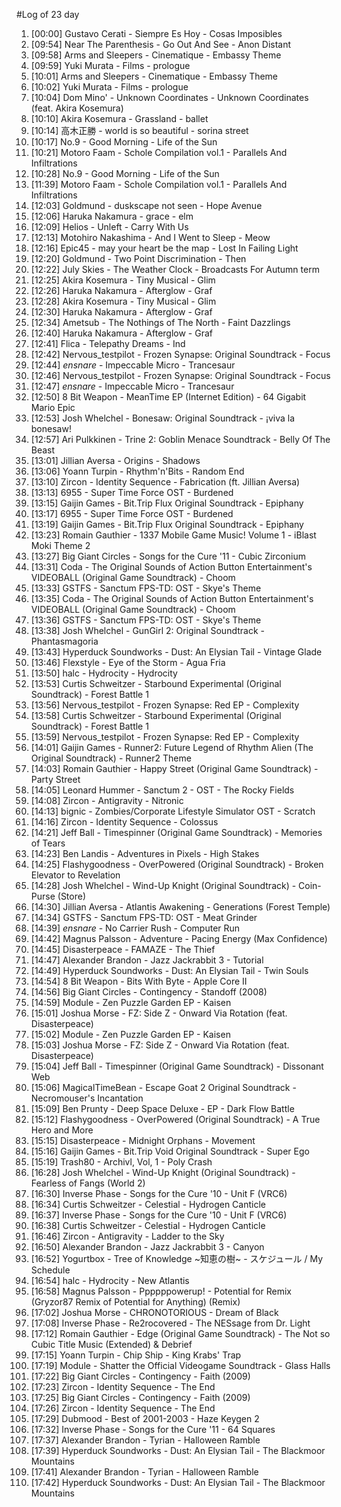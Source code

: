 #Log of 23 day

1. [00:00] Gustavo Cerati - Siempre Es Hoy - Cosas Imposibles
1. [09:54] Near The Parenthesis - Go Out And See - Anon Distant
1. [09:58] Arms and Sleepers - Cinematique - Embassy Theme
1. [09:59] Yuki Murata - Films - prologue
1. [10:01] Arms and Sleepers - Cinematique - Embassy Theme
1. [10:02] Yuki Murata - Films - prologue
1. [10:04] Dom Mino' - Unknown Coordinates - Unknown Coordinates (feat. Akira Kosemura)
1. [10:10] Akira Kosemura - Grassland - ballet
1. [10:14] 高木正勝 - world is so beautiful - sorina street
1. [10:17] No.9 - Good Morning - Life of the Sun
1. [10:21] Motoro Faam - Schole Compilation vol.1 - Parallels And Infiltrations
1. [10:28] No.9 - Good Morning - Life of the Sun
1. [11:39] Motoro Faam - Schole Compilation vol.1 - Parallels And Infiltrations
1. [12:03] Goldmund - duskscape not seen - Hope Avenue
1. [12:06] Haruka Nakamura - grace - elm
1. [12:09] Helios - Unleft - Carry With Us
1. [12:13] Motohiro Nakashima - And I Went to Sleep - Meow
1. [12:16] Epic45 - may your heart be the map - Lost In Failing Light
1. [12:20] Goldmund - Two Point Discrimination - Then
1. [12:22] July Skies - The Weather Clock - Broadcasts For Autumn term
1. [12:25] Akira Kosemura - Tiny Musical - Glim
1. [12:26] Haruka Nakamura - Afterglow - Graf
1. [12:28] Akira Kosemura - Tiny Musical - Glim
1. [12:30] Haruka Nakamura - Afterglow - Graf
1. [12:34] Ametsub - The Nothings of The North - Faint Dazzlings
1. [12:40] Haruka Nakamura - Afterglow - Graf
1. [12:41] Flica - Telepathy Dreams - Ind
1. [12:42] Nervous_testpilot - Frozen Synapse: Original Soundtrack - Focus
1. [12:44] _ensnare_ - Impeccable Micro - Trancesaur
1. [12:46] Nervous_testpilot - Frozen Synapse: Original Soundtrack - Focus
1. [12:47] _ensnare_ - Impeccable Micro - Trancesaur
1. [12:50] 8 Bit Weapon - MeanTime EP (Internet Edition) - 64 Gigabit Mario Epic
1. [12:53] Josh Whelchel - Bonesaw: Original Soundtrack - ¡viva la bonesaw!
1. [12:57] Ari Pulkkinen - Trine 2: Goblin Menace Soundtrack - Belly Of The Beast
1. [13:01] Jillian Aversa - Origins - Shadows
1. [13:06] Yoann Turpin - Rhythm'n'Bits - Random End
1. [13:10] Zircon - Identity Sequence - Fabrication (ft. Jillian Aversa)
1. [13:13] 6955 - Super Time Force OST - Burdened
1. [13:15] Gaijin Games - Bit.Trip Flux Original Soundtrack - Epiphany
1. [13:17] 6955 - Super Time Force OST - Burdened
1. [13:19] Gaijin Games - Bit.Trip Flux Original Soundtrack - Epiphany
1. [13:23] Romain Gauthier - 1337 Mobile Game Music! Volume 1 - iBlast Moki Theme 2
1. [13:27] Big Giant Circles - Songs for the Cure '11 - Cubic Zirconium
1. [13:31] Coda - The Original Sounds of Action Button Entertainment's VIDEOBALL (Original Game Soundtrack) - Choom
1. [13:33] GSTFS - Sanctum FPS-TD: OST - Skye's Theme
1. [13:35] Coda - The Original Sounds of Action Button Entertainment's VIDEOBALL (Original Game Soundtrack) - Choom
1. [13:36] GSTFS - Sanctum FPS-TD: OST - Skye's Theme
1. [13:38] Josh Whelchel - GunGirl 2: Original Soundtrack - Phantasmagoria
1. [13:43] Hyperduck Soundworks - Dust: An Elysian Tail - Vintage Glade
1. [13:46] Flexstyle - Eye of the Storm - Agua Fria
1. [13:50] halc - Hydrocity - Hydrocity
1. [13:53] Curtis Schweitzer - Starbound Experimental (Original Soundtrack) - Forest Battle 1
1. [13:56] Nervous_testpilot - Frozen Synapse: Red EP - Complexity
1. [13:58] Curtis Schweitzer - Starbound Experimental (Original Soundtrack) - Forest Battle 1
1. [13:59] Nervous_testpilot - Frozen Synapse: Red EP - Complexity
1. [14:01] Gaijin Games - Runner2: Future Legend of Rhythm Alien (The Original Soundtrack) - Runner2 Theme
1. [14:03] Romain Gauthier - Happy Street (Original Game Soundtrack) - Party Street
1. [14:05] Leonard Hummer - Sanctum 2 - OST - The Rocky Fields
1. [14:08] Zircon - Antigravity - Nitronic
1. [14:13] bignic - Zombies/Corporate Lifestyle Simulator OST - Scratch
1. [14:16] Zircon - Identity Sequence - Colossus
1. [14:21] Jeff Ball - Timespinner (Original Game Soundtrack) - Memories of Tears
1. [14:23] Ben Landis - Adventures in Pixels - High Stakes
1. [14:25] Flashygoodness - OverPowered (Original Soundtrack) - Broken Elevator to Revelation
1. [14:28] Josh Whelchel - Wind-Up Knight (Original Soundtrack) - Coin-Purse (Store)
1. [14:30] Jillian Aversa - Atlantis Awakening - Generations (Forest Temple)
1. [14:34] GSTFS - Sanctum FPS-TD: OST - Meat Grinder
1. [14:39] _ensnare_ - No Carrier Rush - Computer Run
1. [14:42] Magnus Palsson - Adventure - Pacing Energy (Max Confidence)
1. [14:45] Disasterpeace - FAMAZE - The Thief
1. [14:47] Alexander Brandon - Jazz Jackrabbit 3 - Tutorial
1. [14:49] Hyperduck Soundworks - Dust: An Elysian Tail - Twin Souls
1. [14:54] 8 Bit Weapon - Bits With Byte - Apple Core II
1. [14:56] Big Giant Circles - Contingency - Standoff (2008)
1. [14:59] Module - Zen Puzzle Garden EP - Kaisen
1. [15:01] Joshua Morse - FZ: Side Z - Onward Via Rotation (feat. Disasterpeace)
1. [15:02] Module - Zen Puzzle Garden EP - Kaisen
1. [15:03] Joshua Morse - FZ: Side Z - Onward Via Rotation (feat. Disasterpeace)
1. [15:04] Jeff Ball - Timespinner (Original Game Soundtrack) - Dissonant Web
1. [15:06] MagicalTimeBean - Escape Goat 2 Original Soundtrack - Necromouser's Incantation
1. [15:09] Ben Prunty - Deep Space Deluxe - EP - Dark Flow Battle
1. [15:12] Flashygoodness - OverPowered (Original Soundtrack) - A True Hero and More
1. [15:15] Disasterpeace - Midnight Orphans - Movement
1. [15:16] Gaijin Games - Bit.Trip Void Original Soundtrack - Super Ego
1. [15:19] Trash80 - Archivl, Vol, 1 - Poly Crash
1. [16:28] Josh Whelchel - Wind-Up Knight (Original Soundtrack) - Fearless of Fangs (World 2)
1. [16:30] Inverse Phase - Songs for the Cure '10 - Unit F (VRC6)
1. [16:34] Curtis Schweitzer - Celestial - Hydrogen Canticle
1. [16:37] Inverse Phase - Songs for the Cure '10 - Unit F (VRC6)
1. [16:38] Curtis Schweitzer - Celestial - Hydrogen Canticle
1. [16:46] Zircon - Antigravity - Ladder to the Sky
1. [16:50] Alexander Brandon - Jazz Jackrabbit 3 - Canyon
1. [16:52] Yogurtbox - Tree of Knowledge ~知恵の樹~ - スケジュール / My Schedule
1. [16:54] halc - Hydrocity - New Atlantis
1. [16:58] Magnus Palsson - Ppppppowerup! - Potential for Remix (Gryzor87 Remix of Potential for Anything) (Remix)
1. [17:02] Joshua Morse - CHRONOTORIOUS - Dream of Black
1. [17:08] Inverse Phase - Re2rocovered - The NESsage from Dr. Light
1. [17:12] Romain Gauthier - Edge (Original Game Soundtrack) - The Not so Cubic Title Music (Extended) & Debrief
1. [17:15] Yoann Turpin - Chip Ship - King Krabs' Trap
1. [17:19] Module - Shatter the Official Videogame Soundtrack - Glass Halls
1. [17:22] Big Giant Circles - Contingency - Faith (2009)
1. [17:23] Zircon - Identity Sequence - The End
1. [17:25] Big Giant Circles - Contingency - Faith (2009)
1. [17:26] Zircon - Identity Sequence - The End
1. [17:29] Dubmood - Best of 2001-2003 - Haze Keygen 2
1. [17:32] Inverse Phase - Songs for the Cure '11 - 64 Squares
1. [17:37] Alexander Brandon - Tyrian - Halloween Ramble
1. [17:39] Hyperduck Soundworks - Dust: An Elysian Tail - The Blackmoor Mountains
1. [17:41] Alexander Brandon - Tyrian - Halloween Ramble
1. [17:42] Hyperduck Soundworks - Dust: An Elysian Tail - The Blackmoor Mountains
